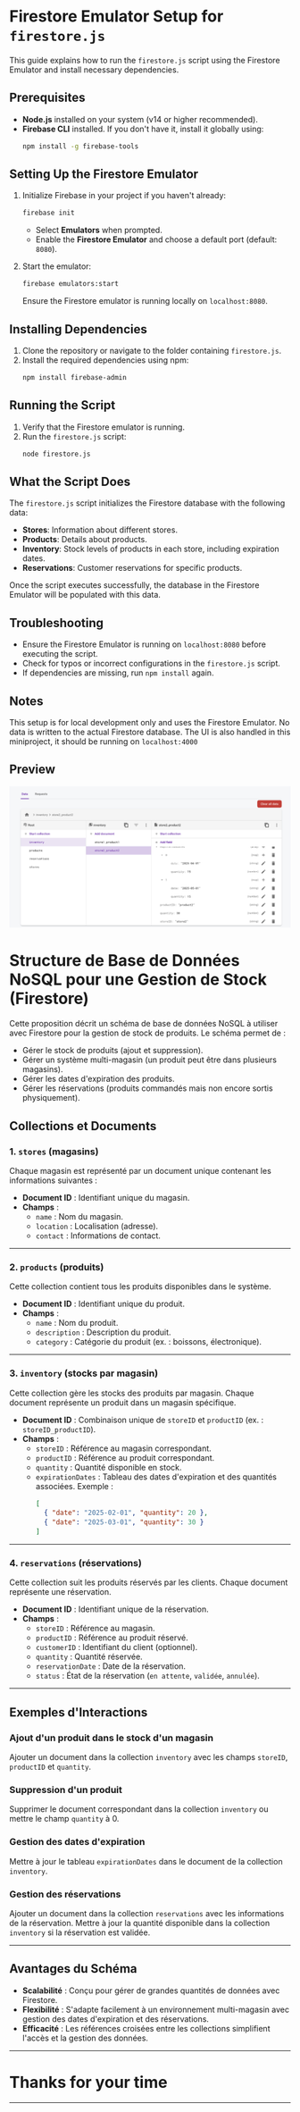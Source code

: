 # Firestore Emulator Setup for `firestore.js`

This guide explains how to run the `firestore.js` script using the Firestore Emulator and install necessary dependencies.

## Prerequisites

- **Node.js** installed on your system (v14 or higher recommended).
- **Firebase CLI** installed. If you don't have it, install it globally using:
  ```bash
  npm install -g firebase-tools
  ```

## Setting Up the Firestore Emulator

1. Initialize Firebase in your project if you haven't already:
   ```bash
   firebase init
   ```
   - Select **Emulators** when prompted.
   - Enable the **Firestore Emulator** and choose a default port (default: `8080`).

2. Start the emulator:
   ```bash
   firebase emulators:start
   ```
   Ensure the Firestore emulator is running locally on `localhost:8080`.

## Installing Dependencies

1. Clone the repository or navigate to the folder containing `firestore.js`.
2. Install the required dependencies using npm:
   ```bash
   npm install firebase-admin
   ```

## Running the Script

1. Verify that the Firestore emulator is running.
2. Run the `firestore.js` script:
   ```bash
   node firestore.js
   ```

## What the Script Does

The `firestore.js` script initializes the Firestore database with the following data:

- **Stores**: Information about different stores.
- **Products**: Details about products.
- **Inventory**: Stock levels of products in each store, including expiration dates.
- **Reservations**: Customer reservations for specific products.

Once the script executes successfully, the database in the Firestore Emulator will be populated with this data.

## Troubleshooting

- Ensure the Firestore Emulator is running on `localhost:8080` before executing the script.
- Check for typos or incorrect configurations in the `firestore.js` script.
- If dependencies are missing, run `npm install` again.

## Notes

This setup is for local development only and uses the Firestore Emulator. No data is written to the actual Firestore database.
The UI is also handled in this miniproject, it should be running on `localhost:4000`

## Preview
![alt text](image.png)



# Structure de Base de Données NoSQL pour une Gestion de Stock (Firestore)

Cette proposition décrit un schéma de base de données NoSQL à utiliser avec Firestore pour la gestion de stock de produits. Le schéma permet de :

- Gérer le stock de produits (ajout et suppression).
- Gérer un système multi-magasin (un produit peut être dans plusieurs magasins).
- Gérer les dates d'expiration des produits.
- Gérer les réservations (produits commandés mais non encore sortis physiquement).

## Collections et Documents

### 1. `stores` (magasins)
Chaque magasin est représenté par un document unique contenant les informations suivantes :

- **Document ID** : Identifiant unique du magasin.
- **Champs** :
  - `name` : Nom du magasin.
  - `location` : Localisation (adresse).
  - `contact` : Informations de contact.

---

### 2. `products` (produits)
Cette collection contient tous les produits disponibles dans le système.

- **Document ID** : Identifiant unique du produit.
- **Champs** :
  - `name` : Nom du produit.
  - `description` : Description du produit.
  - `category` : Catégorie du produit (ex. : boissons, électronique).

---

### 3. `inventory` (stocks par magasin)
Cette collection gère les stocks des produits par magasin. Chaque document représente un produit dans un magasin spécifique.

- **Document ID** : Combinaison unique de `storeID` et `productID` (ex. : `storeID_productID`).
- **Champs** :
  - `storeID` : Référence au magasin correspondant.
  - `productID` : Référence au produit correspondant.
  - `quantity` : Quantité disponible en stock.
  - `expirationDates` : Tableau des dates d'expiration et des quantités associées. Exemple :
    ```json
    [
      { "date": "2025-02-01", "quantity": 20 },
      { "date": "2025-03-01", "quantity": 30 }
    ]
    ```

---

### 4. `reservations` (réservations)
Cette collection suit les produits réservés par les clients. Chaque document représente une réservation.

- **Document ID** : Identifiant unique de la réservation.
- **Champs** :
  - `storeID` : Référence au magasin.
  - `productID` : Référence au produit réservé.
  - `customerID` : Identifiant du client (optionnel).
  - `quantity` : Quantité réservée.
  - `reservationDate` : Date de la réservation.
  - `status` : État de la réservation (`en attente`, `validée`, `annulée`).

---

## Exemples d'Interactions

### Ajout d'un produit dans le stock d'un magasin
Ajouter un document dans la collection `inventory` avec les champs `storeID`, `productID` et `quantity`.

### Suppression d'un produit
Supprimer le document correspondant dans la collection `inventory` ou mettre le champ `quantity` à 0.

### Gestion des dates d'expiration
Mettre à jour le tableau `expirationDates` dans le document de la collection `inventory`.

### Gestion des réservations
Ajouter un document dans la collection `reservations` avec les informations de la réservation. Mettre à jour la quantité disponible dans la collection `inventory` si la réservation est validée.

---

## Avantages du Schéma

- **Scalabilité** : Conçu pour gérer de grandes quantités de données avec Firestore.
- **Flexibilité** : S'adapte facilement à un environnement multi-magasin avec gestion des dates d'expiration et des réservations.
- **Efficacité** : Les références croisées entre les collections simplifient l'accès et la gestion des données.

---

# Thanks for your time

---
